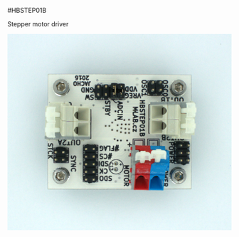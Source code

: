 <!--- PrjInfo ---> <!--- Please remove this line after manually editing --->
<!--- 00a56be08b96043df9e37d6aff7b6990 --->
<!--- Created:20170111-16:38: ---> 
<!--- Author:Mlab: ---> 
<!--- AuthorEmail:mlab@mlab.cz: ---> 
<!--- Tags:imported: ---> 
<!--- Ust:http://www.ust.cz/shop/product_info.php?cPath=22_24&products_id=132&osCsid=4fabde742e43779fbfe2d2a7e3edc83b: ---> 
<!--- Name:HBSTEP01B: --->
#HBSTEP01B 
<!--- LongName --->

<!--- ELongName ---> 

<!--- Lead --->
Stepper motor driver
<!--- ELead ---> 

![LeadImg](DOC/SRC/img/HBSTEP01B_Top_Big.jpg) 


​
​
<!--- Description --->
<!--- EDescription --->
<!--- Content --->
<!--- EContent --->
            